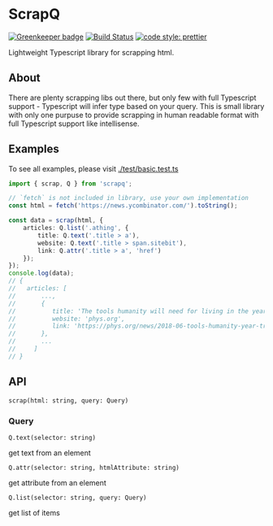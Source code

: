 # ScrapQ

[![Greenkeeper badge](https://badges.greenkeeper.io/dderevjanik/scrapq.svg)](https://greenkeeper.io/)
[![Build Status](https://travis-ci.org/dderevjanik/scrapq.svg?branch=master)](https://travis-ci.org/dderevjanik/scrapq)
[![code style: prettier](https://img.shields.io/badge/code_style-prettier-ff69b4.svg)](https://github.com/prettier/prettier)

Lightweight Typescript library for scrapping html.

## About

There are plenty scrapping libs out there, but only few with full Typescript support - Typescript will infer type based
on your query. This is small library with only one purpuse to provide scrapping in human readable format with full
Typescript support like intellisense.

## Examples

To see all examples, please visit [./test/basic.test.ts](./test/basic.test.ts)

```typescript
import { scrap, Q } from 'scrapq';

// `fetch` is not included in library, use your own implementation
const html = fetch('https://news.ycombinator.com/').toString();

const data = scrap(html, {
    articles: Q.list('.athing', {
        title: Q.text('.title > a'),
        website: Q.text('.title > span.sitebit'),
        link: Q.attr('.title > a', 'href')
    });
});
console.log(data);
// {
//   articles: [
//       ...,
//       {
//          title: 'The tools humanity will need for living in the year 1 trillion',
//          website: 'phys.org',
//          link: 'https://phys.org/news/2018-06-tools-humanity-year-trillion.html'
//       },
//       ...
//     ]
// }
```

## API

`scrap(html: string, query: Query)`

### Query

`Q.text(selector: string)`

get text from an element


`Q.attr(selector: string, htmlAttribute: string)`

get attribute from an element

`Q.list(selector: string, query: Query)`

get list of items
